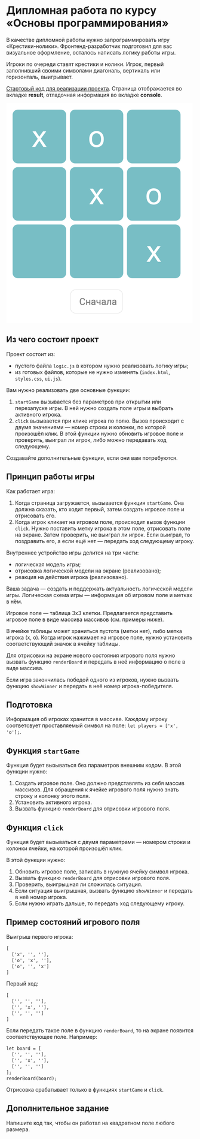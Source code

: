 # Дипломная работа по курсу «Основы программирования»

В качестве дипломной работы нужно запрограммировать игру «Крестики-нолики». Фронтенд-разработчик подготовил для вас визуальное оформление, осталось написать логику работы игры.

Игроки по очереди ставят крестики и нолики. Игрок, первый заполнивший своими символами диагональ, вертикаль или горизонталь, выигрывает.

[Стартовый код для реализации проекта](https://repl.it/@netology_pb/Diplom-startovyi-kod). Страница отображается во вкладке **result**, отладочная информация во вкладке **console**.

![Image of the game](tictactoe.png)

## Из чего состоит проект

Проект состоит из:
- пустого файла `logic.js` в котором нужно реализовать логику игры;
- из готовых файлов, которые не нужно изменять (`index.html`, `styles.css`, `ui.js`).

Вам нужно реализовать две основные функции: 

1. `startGame` вызывается без параметров при открытии или перезапуске игры. В ней нужно создать поле игры и выбрать активного игрока.
2. `click` вызывается при клике игрока по полю. Вызов происходит с двумя значениями — номер строки и колонки, по которой произошёл клик. В этой функции нужно обновить игровое поле и проверить, выиграл ли игрок, либо можно передавать ход следующему.

Создавайте дополнительные функции, если они вам потребуются.

## Принцип работы игры

Как работает игра:
1. Когда страница загружается, вызывается функция `startGame`. Она должна сказать, кто ходит первый, затем создать игровое поле и отрисовать его.
2. Когда игрок кликает на игровом поле, происходит вызов функции `click`. Нужно поставить метку игрока в этом поле, отрисовать поле на экране. Затем проверить, не выиграл ли игрок. Если выиграл, то поздравить его, а если ещё нет — передать ход следующему игроку.

Внутреннее устройство игры делится на три части:
* логическая модель игры;
* отрисовка логической модели на экране (реализовано);
* реакция на действия игрока (реализовано).

Ваша задача — создать и поддержать актуальность логической модели игры. Логическая схема игры — информация об игровом поле и метках в нём. 

Игровое поле — таблица 3х3 клетки. Предлагается представить игровое поле в виде массива массивов (см. примеры ниже).

В ячейке таблицы может храниться пустота (метки нет), либо метка игрока (х, о). Когда игрок нажимает на игровое поле, нужно установить соответствующий значок в ячейку таблицы.

Для отрисовки на экране нового состояния игрового поля нужно вызвать функцию `renderBoard` и передать в неё информацию о поле в виде массива.

Если игра закончилась победой одного из игроков, нужно вызвать функцию `showWinner` и передать в неё номер игрока-победителя.


## Подготовка

Информация об игроках хранится в массиве. Каждому игроку соответсвует проставляемый символ на поле: `let players = ['x', 'o'];`.


## Функция `startGame`

Функция будет вызываться без параметров внешним кодом. В этой функции нужно:
1. Создать игровое поле. Оно должно представлять из себя массив массивов. Для обращения к ячейке игрового поля нужно знать строку и колонку этого поля.
2. Установить активного игрока.
3. Вызвать функцию `renderBoard` для отрисовки игрового поля.

## Функция `click`

Функция будет вызываться с двумя параметрами — номером строки и колонки ячейки, на которой произошёл клик.

В этой функции нужно:
1. Обновить игровое поле, записать в нужную ячейку символ игрока.
2. Вызвать функцию `renderBoard` для отрисовки игрового поля.
3. Проверить, выигрышная ли сложилась ситуация.
4. Если ситуация выигрышная, вызвать функцию `showWinner` и передать в неё номер игрока.
5. Если нужно играть дальше, то передать ход следующему игроку.


## Пример состояний игрового поля

Выигрыш первого игрока:
```
[
  ['x', '', ''],
  ['o', 'x', ''],
  ['o', '', 'x']
]
```


Первый ход:
```
[
  ['', '', ''],
  ['', 'x', ''],
  ['', '', '']
]
```

Если передать такое поле в функцию `renderBoard`, то на экране появится соответствующее поле. Например:

```
let board = [
  ['', '', ''],
  ['', 'x', ''],
  ['', '', '']
];
renderBoard(board);
```

Отрисовка срабатывает только в функциях `startGame` и `click`.

## Дополнительное задание

Напишите код так, чтобы он работал на квадратном поле любого размера.


